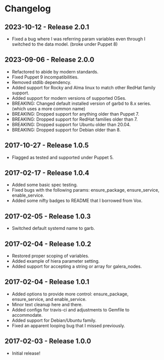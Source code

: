 # Changelog

## 2023-10-12 - Release 2.0.1

* Fixed a bug where I was referring param variables even through I switched to the data model.  (broke under Puppet 8)

## 2023-09-06 - Release 2.0.0

* Refactored to abide by modern standards.
* Fixed Puppet 9 incompatibilities.
* Removed stdlib dependency.
* Added support for Rocky and Alma linux to match other RedHat family support.
* Added support for modern versions of supported OSes.
* BREAKING: Changed default installed version of garbd to 8.x series.  (which uses a more common name)
* BREAKING: Dropped support for anything older than Puppet 7.
* BREAKING: Dropped support for RedHat families older than 7.
* BREAKING: Dropped support for Ubuntu older than 20.04.
* BREAKING: Dropped support for Debian older than 8.

## 2017-10-27 - Release 1.0.5

* Flagged as tested and supported under Puppet 5.

## 2017-02-17 - Release 1.0.4

* Added some basic spec testing.
* Fixed bugs with the following params: ensure_package, ensure_service, enable_service.
* Added some nifty badges to README that I borrowed from Vox.

## 2017-02-05 - Release 1.0.3

* Switched default systemd name to garb.

## 2017-02-04 - Release 1.0.2

* Restored proper scoping of variables.
* Added example of hiera parameter setting.
* Added support for accepting a string or array for galera_nodes.

## 2017-02-04 - Release 1.0.1

* Added options to provide more control: ensure_package, ensure_service, and enable_service.
* Minor text cleanup here and there.
* Added configs for travis-ci and adjustments to Gemfile to accommodate.
* Added support for Debian/Ubuntu family.
* Fixed an apparent looping bug that I missed previously.

## 2017-02-03 - Release 1.0.0

* Initial release!
